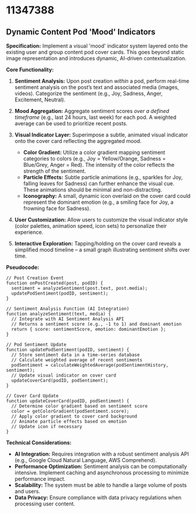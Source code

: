 # 11347388

## Dynamic Content Pod 'Mood' Indicators

**Specification:** Implement a visual 'mood' indicator system layered onto the existing user and group content pod cover cards. This goes beyond static image representation and introduces dynamic, AI-driven contextualization.

**Core Functionality:**

1.  **Sentiment Analysis:** Upon post creation *within* a pod, perform real-time sentiment analysis on the post’s text and associated media (images, videos).  Categorize the sentiment (e.g., Joy, Sadness, Anger, Excitement, Neutral).

2.  **Mood Aggregation:**  Aggregate sentiment scores *over a defined timeframe* (e.g., last 24 hours, last week) for each pod. A weighted average can be used to prioritize recent posts.

3.  **Visual Indicator Layer:** Superimpose a subtle, animated visual indicator onto the cover card reflecting the aggregated mood.
    *   **Color Gradient:** Utilize a color gradient mapping sentiment categories to colors (e.g., Joy = Yellow/Orange, Sadness = Blue/Grey, Anger = Red). The intensity of the color reflects the strength of the sentiment.
    *   **Particle Effects:** Subtle particle animations (e.g., sparkles for Joy, falling leaves for Sadness) can further enhance the visual cue.  These animations should be minimal and non-distracting.
    *   **Iconography:**  A small, dynamic icon overlaid on the cover card could represent the dominant emotion (e.g., a smiling face for Joy, a frowning face for Sadness).

4.  **User Customization:** Allow users to customize the visual indicator style (color palettes, animation speed, icon sets) to personalize their experience.

5.  **Interactive Exploration:** Tapping/holding on the cover card reveals a simplified mood timeline – a small graph illustrating sentiment shifts over time.

**Pseudocode:**

```
// Post Creation Event
function onPostCreated(post, podID) {
  sentiment = analyzeSentiment(post.text, post.media);
  updatePodSentiment(podID, sentiment);
}

// Sentiment Analysis Function (AI Integration)
function analyzeSentiment(text, media) {
  // Integrate with AI Sentiment Analysis API
  // Returns a sentiment score (e.g., -1 to 1) and dominant emotion
  return { score: sentimentScore, emotion: dominantEmotion };
}

// Pod Sentiment Update
function updatePodSentiment(podID, sentiment) {
  // Store sentiment data in a time-series database
  // Calculate weighted average of recent sentiments
  podSentiment = calculateWeightedAverage(podSentimentHistory, sentiment);
  // Update visual indicator on cover card
  updateCoverCard(podID, podSentiment);
}

// Cover Card Update
function updateCoverCard(podID, podSentiment) {
  // Determine color gradient based on sentiment score
  color = getColorGradient(podSentiment.score);
  // Apply color gradient to cover card background
  // Animate particle effects based on emotion
  // Update icon if necessary
}
```

**Technical Considerations:**

*   **AI Integration:** Requires integration with a robust sentiment analysis API (e.g., Google Cloud Natural Language, AWS Comprehend).
*   **Performance Optimization:** Sentiment analysis can be computationally intensive. Implement caching and asynchronous processing to minimize performance impact.
*   **Scalability:**  The system must be able to handle a large volume of posts and users.
*   **Data Privacy:** Ensure compliance with data privacy regulations when processing user content.